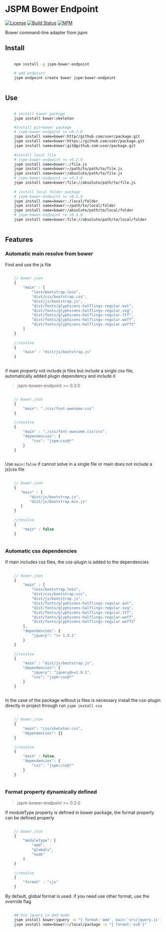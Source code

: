 # JSPM Bower Endpoint
[![License](https://img.shields.io/npm/l/jspm-bower-endpoint.svg?style=flat-square)](https://github.com/2fd/jspm-bower-endpoint/blob/master/LICENSE)
[![Build Status](https://img.shields.io/travis/2fd/jspm-bower-endpoint.svg?style=flat-square)](https://travis-ci.org/2fd/jspm-bower-endpoint)
[![NPM](https://img.shields.io/npm/v/jspm-bower-endpoint.svg?style=flat-square)](https://www.npmjs.com/package/jspm-bower-endpoint)


Bower command-line adapter from jspm

## Install
```bash
    
    npm install -g jspm-bower-endpoint
   
    # add endpoint 
    jspm endpoint create bower jspm-bower-endpoint
    
```

## Use

```bash

	# install bower package    
    jspm install bower:skeleton

    #install git+bower package
    # jspm-bower-endpoint >= v0.3.0
    jspm install name=bower:http//github.com/user/package.git
    jspm install name=bower:https://github.com/user/package.git
    jspm install name=bower:git@github.com:user/package.git
    
    #install local file
    # jspm-bower-endpoint >= v0.2.0
    jspm install name=bower:./file.js
    jspm install name=bower:~/path/to/path/to/file.js
    jspm install name=bower:/absolute/path/to/file.js
    # jspm-bower-endpoint >= v0.3.0
    jspm install name=bower:file://absolute/path/to/file.js
    
    # install local folder package
    # jspm-bower-endpoint >= v0.2.0
    jspm install name=bower:./local/folder
    jspm install name=bower:~/path/to/local/folder
    jspm install name=bower:/absolute/path/to/local/folder
    # jspm-bower-endpoint >= v0.3.0
    jspm install name=bower:file://absolute/path/to/local/folder
    
```

## Features

### Automatic main resolve from bower

Find and use the js file

```javascript
    
    // bower.json
    {
        "main" : [
            "less/bootstrap.less",
            "dist/css/bootstrap.css",
            "dist/js/bootstrap.js",
            "dist/fonts/glyphicons-halflings-regular.eot",
            "dist/fonts/glyphicons-halflings-regular.svg",
            "dist/fonts/glyphicons-halflings-regular.ttf",
            "dist/fonts/glyphicons-halflings-regular.woff",
            "dist/fonts/glyphicons-halflings-regular.woff2"
        ]
    }
    
    //resolve
    {
        "main" : "dist/js/bootstrap.js"
    }
    
```

if main property not include js files but include a single css file, automatically added plugin dependency and include it
> jspm-bower-endpoint >= 0.3.0

```javascript
    
    // bower.json
    {
        "main": "./css/font-awesome.css"
    }
    
    //resolve
    {
        "main" : "./css/font-awesome.css!css",
        "dependencies": {
            "css": "jspm:css@*"
        }
    }  
    
```

Use `main:false` if cannot solve in a single file or main does not include a js|css file

```javascript
    
    // bower.json
    {
       "main" : [
           "dist/js/bootstrap.js",
           "dist/js/bootstrap.min.js"
       ]
    }
    
    //resolve
    {
        "main" : false
    }  
    
```


### Automatic css dependencies

If main includes css files, the css-plugin is added to the dependencies

```javascript
    
    // bower.json
    {
        "main" : [
            "less/bootstrap.less",
            "dist/css/bootstrap.css",
            "dist/js/bootstrap.js",
            "dist/fonts/glyphicons-halflings-regular.eot",
            "dist/fonts/glyphicons-halflings-regular.svg",
            "dist/fonts/glyphicons-halflings-regular.ttf",
            "dist/fonts/glyphicons-halflings-regular.woff",
            "dist/fonts/glyphicons-halflings-regular.woff2"
        ],
        "dependencies": {
            "jquery": ">= 1.9.1"
        }
    }
    
    //resolve
    {
        "main" : "dist/js/bootstrap.js",
        "dependencies": {
            "jquery": "jquery@>=1.9.1",
            "css": "jspm:css@*"
        }
    }
    
```

In the case of the package without js files is necessary install the css-plugin directly in project through run `jspm install css`
```javascript
    
    // bower.json
    {
        "main": "css/skeleton.css",
        "dependencies": {}
    }
    
    //resolve
    {
        "main" : false,
        "dependencies": {
            "css": "jspm:css@*"
        }
    }  
    
```

### Format property dynamically defined
> jspm-bower-endpoint >= 0.2.0

If moduleType property is defined in bower package,
the format property can be defined properly

```javascript
    
    // bower.json
    {
        "moduleType": [
            "amd",
            "globals",
            "node"
        ]
    }
    
    //resolve
    {
        "format" : "cjs"
    }  

```

By default, global format is used.
if you need use other format, use the override flag

```bash
    
    ## Use jquery in amd mode
    jspm install bower:jquery -o "{ format:'amd', main:'src/jquery.js'}"
    jspm install name=bower:~/local/package -o "{ format:'es6'}"
    
```
